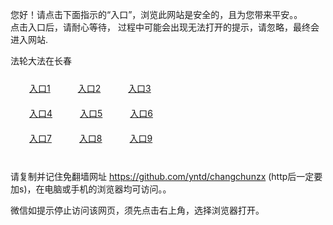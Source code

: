 您好！请点击下面指示的“入口”，浏览此网站是安全的，且为您带来平安。。 <br/>
点击入口后，请耐心等待， 过程中可能会出现无法打开的提示，请忽略，最终会进入网站. </br>

法轮大法在长春<br/>
<div style="padding:10px"><a style="margin:20px" target="_blank" href="https://dx79qoewrztlj.cloudfront.net/2Qpsp?ynsvbbei" id="ccLink1" rel="nofollow">入口1</a> <a target="_blank" style="margin:20px" href="https://d3gk6n9lw8uwh8.cloudfront.net/2Qpsp?jfavp" id="ccLink2" rel="nofollow">入口2</a> <a style="margin:20px" target="_blank" href="https://d3u6qgh6m2hbb5.cloudfront.net/2Qpsp?bdzpjp" id="ccLink3" rel="nofollow">入口3</a></div>

<div style="padding:10px" ><a style="margin:20px" target="_blank" href="https://dx79qoewrztlj.cloudfront.net/2Qpsp?ynsvbbei" id="ccLink4" rel="nofollow">入口4</a> <a style="margin:20px" href="https://d3gk6n9lw8uwh8.cloudfront.net/2Qpsp?jfavp" target="_blank" id="ccLink5" rel="nofollow">入口5</a> <a style="margin:20px" href="https://d3u6qgh6m2hbb5.cloudfront.net/2Qpsp?bdzpjp" target="_blank" id="ccLink6" rel="nofollow">入口6</a></div>

<div style="padding:10px"><a style="margin:20px" target="_blank" href="https://dx79qoewrztlj.cloudfront.net/2Qpsp?ynsvbbei" id="ccLink7" rel="nofollow">入口7</a> <a style="margin:20px" href="https://d3gk6n9lw8uwh8.cloudfront.net/2Qpsp?jfavp" target="_blank" id="ccLink8" rel="nofollow">入口8</a> <a style="margin:20px" target="_blank" href="https://d3u6qgh6m2hbb5.cloudfront.net/2Qpsp?bdzpjp" id="ccLink9" rel="nofollow">入口9</a></div>

<br/>



请复制并记住免翻墙网址 https://github.com/yntd/changchunzx (http后一定要加s)，在电脑或手机的浏览器均可访问。。<br/>

微信如提示停止访问该网页，须先点击右上角，选择浏览器打开。
